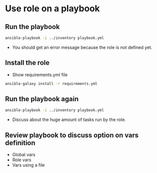 # Use role on a playbook

## Run the playbook

```bash
ansible-playbook -i ../inventory playbook.yml
```

- You should get an error message because the role is not defined yet.

## Install the role

- Show requirements.yml file

```bash
ansible-galaxy install -r requirements.yml
```

## Run the playbook again

```bash
ansible-playbook -i ../inventory playbook.yml
```

- Discuss about the huge amount of tasks run by the role.

## Review playbook to discuss option on vars definition

- Global vars
- Role vars
- Vars using a file
